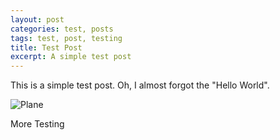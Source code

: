```yaml
---
layout: post
categories: test, posts
tags: test, post, testing
title: Test Post
excerpt: A simple test post
---
```



This is a simple test post.
Oh, I almost forgot the "Hello World".

![Plane]({{www.pensandplanes.org}}/assests/images/airplane.jpeg)

More Testing